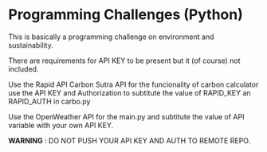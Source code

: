 # Programming Challenges (Python)

This is basically a programming challenge on environment and sustainability.

There are requirements for API KEY to be present but it (of course) not included.

Use the Rapid API Carbon Sutra API for the funcionality of carbon calculator use the API KEY and Authorization to subtitute the value of RAPID_KEY an RAPID_AUTH in carbo.py

Use the OpenWeather API for the main.py and subtitute the value of API variable with your own API KEY.

**WARNING** : DO NOT PUSH YOUR API KEY AND AUTH TO REMOTE REPO.